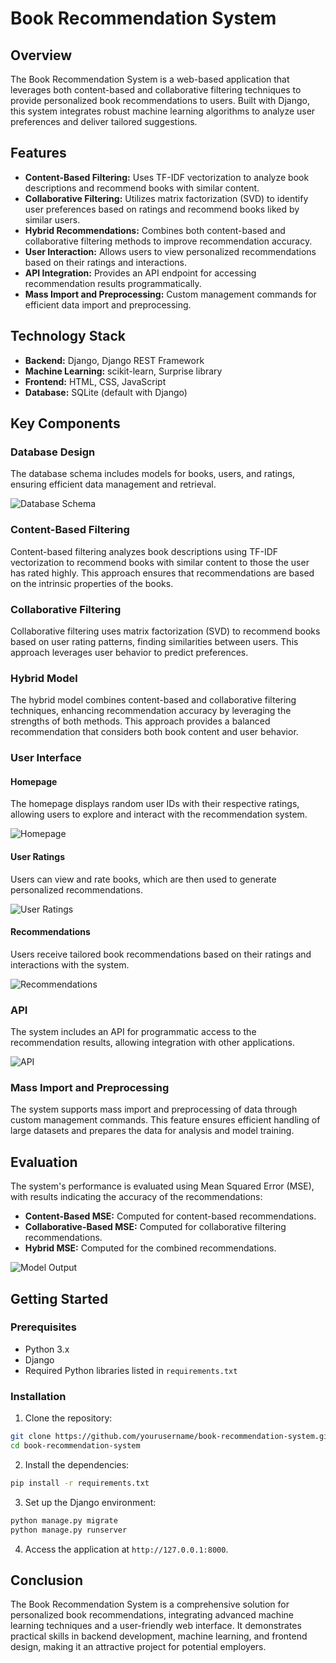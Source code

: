 # Book Recommendation System

<!-- ![Homepage](./project_images/homepage.png) -->

## Overview

The Book Recommendation System is a web-based application that leverages both content-based and collaborative filtering techniques to provide personalized book recommendations to users. Built with Django, this system integrates robust machine learning algorithms to analyze user preferences and deliver tailored suggestions.

## Features

- **Content-Based Filtering:** Uses TF-IDF vectorization to analyze book descriptions and recommend books with similar content.
- **Collaborative Filtering:** Utilizes matrix factorization (SVD) to identify user preferences based on ratings and recommend books liked by similar users.
- **Hybrid Recommendations:** Combines both content-based and collaborative filtering methods to improve recommendation accuracy.
- **User Interaction:** Allows users to view personalized recommendations based on their ratings and interactions.
- **API Integration:** Provides an API endpoint for accessing recommendation results programmatically.
- **Mass Import and Preprocessing:** Custom management commands for efficient data import and preprocessing.

## Technology Stack

- **Backend:** Django, Django REST Framework
- **Machine Learning:** scikit-learn, Surprise library
- **Frontend:** HTML, CSS, JavaScript
- **Database:** SQLite (default with Django)

## Key Components

### Database Design

The database schema includes models for books, users, and ratings, ensuring efficient data management and retrieval.

![Database Schema](./project_images/db-schema.png)

### Content-Based Filtering

Content-based filtering analyzes book descriptions using TF-IDF vectorization to recommend books with similar content to those the user has rated highly. This approach ensures that recommendations are based on the intrinsic properties of the books.

<!-- ![Content-Based Recommendations](./project_images/recommendations.png) -->

### Collaborative Filtering

Collaborative filtering uses matrix factorization (SVD) to recommend books based on user rating patterns, finding similarities between users. This approach leverages user behavior to predict preferences.

### Hybrid Model

The hybrid model combines content-based and collaborative filtering techniques, enhancing recommendation accuracy by leveraging the strengths of both methods. This approach provides a balanced recommendation that considers both book content and user behavior.

### User Interface

#### Homepage

The homepage displays random user IDs with their respective ratings, allowing users to explore and interact with the recommendation system.

![Homepage](./project_images/homepage.png)

#### User Ratings

Users can view and rate books, which are then used to generate personalized recommendations.

![User Ratings](./project_images/ratings.png)

#### Recommendations

Users receive tailored book recommendations based on their ratings and interactions with the system.

![Recommendations](./project_images/recommendations.png)

### API

The system includes an API for programmatic access to the recommendation results, allowing integration with other applications.

![API](./project_images/api.png)

### Mass Import and Preprocessing

The system supports mass import and preprocessing of data through custom management commands. This feature ensures efficient handling of large datasets and prepares the data for analysis and model training.

## Evaluation

The system's performance is evaluated using Mean Squared Error (MSE), with results indicating the accuracy of the recommendations:

- **Content-Based MSE:** Computed for content-based recommendations.
- **Collaborative-Based MSE:** Computed for collaborative filtering recommendations.
- **Hybrid MSE:** Computed for the combined recommendations.

![Model Output](./project_images/model_output.png)

## Getting Started

### Prerequisites

- Python 3.x
- Django
- Required Python libraries listed in `requirements.txt`

### Installation

1. Clone the repository:

```bash
git clone https://github.com/yourusername/book-recommendation-system.git
cd book-recommendation-system
```

2. Install the dependencies:

```bash
pip install -r requirements.txt
```

3. Set up the Django environment:

```bash
python manage.py migrate
python manage.py runserver
```

4. Access the application at `http://127.0.0.1:8000`.

## Conclusion

The Book Recommendation System is a comprehensive solution for personalized book recommendations, integrating advanced machine learning techniques and a user-friendly web interface. It demonstrates practical skills in backend development, machine learning, and frontend design, making it an attractive project for potential employers.
